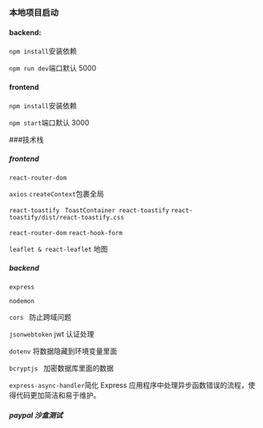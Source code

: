 ### 本地项目启动

#### backend:

`npm install`安装依赖

`npm run dev`端口默认 5000

#### frontend

`npm install`安装依赖

`npm start`端口默认 3000

###技术栈

##### frontend

`react-router-dom`

`axios`
`createContext`包裹全局

`react-toastify` ` ToastContainer react-toastify` `react-toastify/dist/react-toastify.css`

`react-router-dom`
`react-hook-form`

`leaflet & react-leaflet` 地图

##### backend

`express`

`nodemon`

`cors ` 防止跨域问题

`jsonwebtoken` jwt 认证处理

`dotenv` 将数据隐藏到环境变量里面

`bcryptjs ` 加密数据库里面的数据

`express-async-handler`简化 Express 应用程序中处理异步函数错误的流程，使得代码更加简洁和易于维护。

##### paypal 沙盒测试